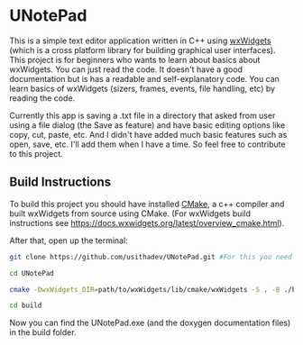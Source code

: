 # UNotePad

This is a simple text editor application written in C++ using [wxWidgets](https://wxwidgets.org) (which is a cross platform library for building graphical user interfaces). This project is for beginners who wants to learn about basics about wxWidgets. You can just read the code. It doesn't have a good documentation but is has a readable and self-explanatory code. You can learn basics of wxWidgets (sizers, frames, events, file handling, etc) by reading the code.  
  
Currently this app is saving a .txt file in a directory that asked from user using a file dialog (the Save as feature) and have basic editing options like copy, cut, paste, etc. And I didn't have added much basic features such as open, save, etc. I'll add them when I have a time. So feel free to contribute to this project.  

## Build Instructions

To build this project you should have installed [CMake](https://cmake.org), a c++ compiler and built wxWidgets from source using CMake. (For wxWidgets build instructions see https://docs.wxwidgets.org/latest/overview_cmake.html).  
  
After that, open up the terminal:  
```bash
git clone https://github.com/usithadev/UNotePad.git #For this you need git installed. You can also go to the github repository and download the coe.

cd UNotePad

cmake -DwxWidgets_DIR=path/to/wxWidgets/lib/cmake/wxWidgets -S . -B ./build -DCMAKE_BUILD_TYPE="Release" -G "MinGW Makefiles"

cd build

```

Now you can find the UNotePad.exe (and the doxygen documentation files) in the build folder.